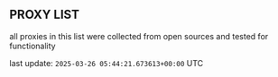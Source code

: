 ## PROXY LIST

all proxies in this list were collected from open sources and tested for functionality

last update: `2025-03-26 05:44:21.673613+00:00` UTC